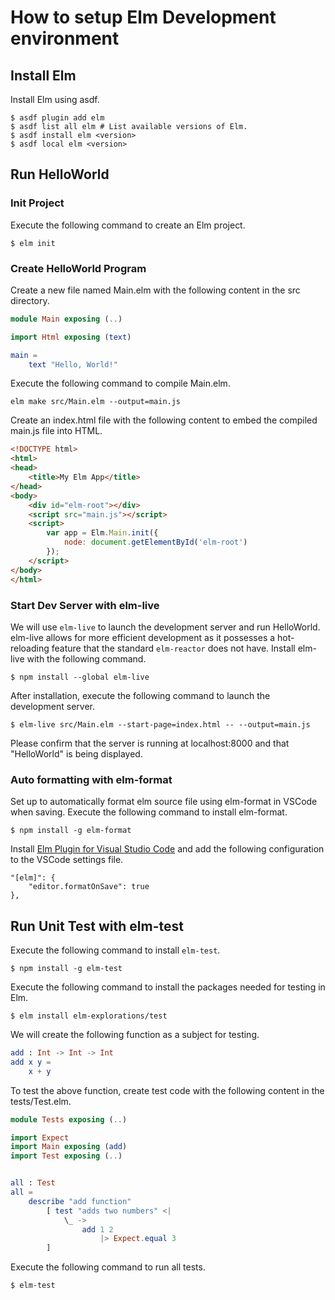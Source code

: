 # How to setup Elm Development environment

## Install Elm

Install Elm using asdf.

```
$ asdf plugin add elm
$ asdf list all elm # List available versions of Elm.
$ asdf install elm <version>
$ asdf local elm <version>
```

## Run HelloWorld

### Init Project

Execute the following command to create an Elm project.

```
$ elm init
```

### Create HelloWorld Program

Create a new file named Main.elm with the following content in the src directory.

```elm
module Main exposing (..)

import Html exposing (text)

main =
    text "Hello, World!"
```

Execute the following command to compile Main.elm.

```
elm make src/Main.elm --output=main.js
```

Create an index.html file with the following content to embed the compiled main.js file into HTML.

```html
<!DOCTYPE html>
<html>
<head>
    <title>My Elm App</title>
</head>
<body>
    <div id="elm-root"></div>
    <script src="main.js"></script>
    <script>
        var app = Elm.Main.init({
            node: document.getElementById('elm-root')
        });
    </script>
</body>
</html>
```

### Start Dev Server with elm-live

We will use `elm-live` to launch the development server and run HelloWorld. elm-live allows for more efficient development as it possesses a hot-reloading feature that the standard `elm-reactor` does not have. Install elm-live with the following command.

```
$ npm install --global elm-live
```

After installation, execute the following command to launch the development server.

```
$ elm-live src/Main.elm --start-page=index.html -- --output=main.js
```

Please confirm that the server is running at localhost:8000 and that "HelloWorld" is being displayed.

### Auto formatting with elm-format

Set up to automatically format elm source file using elm-format in VSCode when saving. Execute the following command to install elm-format.

```
$ npm install -g elm-format
```

Install [Elm Plugin for Visual Studio Code](https://marketplace.visualstudio.com/items?itemName=Elmtooling.elm-ls-vscode) and add the following configuration to the VSCode settings file.

```
"[elm]": {
    "editor.formatOnSave": true
},
```

## Run Unit Test with elm-test

Execute the following command to install `elm-test`.

```
$ npm install -g elm-test
```

Execute the following command to install the packages needed for testing in Elm.

```
$ elm install elm-explorations/test
```

We will create the following function as a subject for testing.

```elm
add : Int -> Int -> Int
add x y =
    x + y
```

To test the above function, create test code with the following content in the tests/Test.elm.

```elm
module Tests exposing (..)

import Expect
import Main exposing (add)
import Test exposing (..)


all : Test
all =
    describe "add function"
        [ test "adds two numbers" <|
            \_ ->
                add 1 2
                    |> Expect.equal 3
        ]
```

Execute the following command to run all tests.

```
$ elm-test
```
